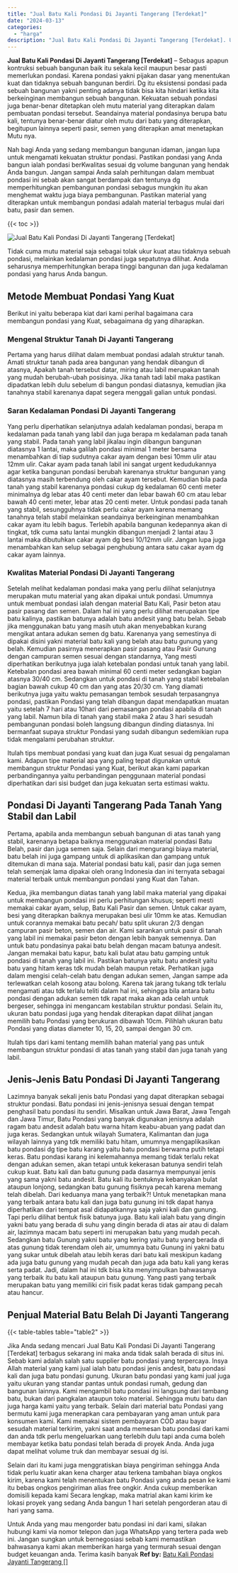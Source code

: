 ```yaml
---
title: "Jual Batu Kali Pondasi Di Jayanti Tangerang [Terdekat]"
date: "2024-03-13"
categories: 
  - "harga"
description: "Jual Batu Kali Pondasi Di Jayanti Tangerang [Terdekat]. Untuk Anda yang mau mengorder batu pondasi ini dari kami, silakan hubungi kami via nomor telepon dan..."
---
```


**Jual Batu Kali Pondasi Di Jayanti Tangerang \[Terdekat\]** – Sebagus apapun kontruksi sebuah bangunan baik itu sekala kecil maupun besar pasti memerlukan pondasi. Karena pondasi yakni pijakan dasar yang menentukan kuat dan tidaknya sebuah bangunan berdiri. Dg itu eksistensi pondasi pada sebuah bangunan yakni penting adanya tidak bisa kita hindari ketika kita berkeinginan membangun sebuah bangunan. Kekuatan sebuah pondasi juga benar-benar ditetapkan oleh mutu material yang diterapkan dalam pembuatan pondasi tersebut. Seandainya material pondasinya berupa batu kali, tentunya benar-benar diatur oleh mutu dari batu yang diterapkan, begitupun lainnya seperti pasir, semen yang diterapkan amat menetapkan Mutu nya.

Nah bagi Anda yang sedang membangun bangunan idaman, jangan lupa untuk mengamati kekuatan struktur pondasi. Pastikan pondasi yang Anda bangun ialah pondasi berKwalitas sesuai dg volume bangunan yang hendak Anda bangun. Jangan sampai Anda salah perhitungan dalam membuat pondasi ini sebab akan sangat berdampak dan tentunya dg memperhitungkan pembangunan pondasi sebagus mungkin itu akan menghemat waktu juga biaya pembangunan. Pastikan material yang diterapkan untuk membangun pondasi adalah material terbagus mulai dari batu, pasir dan semen.

{{< toc >}}

![Jual Batu Kali Pondasi Di Jayanti Tangerang [Terdekat]](/images/jual-batu-kali-27.png)

Tidak cuma mutu material saja sebagai tolak ukur kuat atau tidaknya sebuah pondasi, melainkan kedalaman pondasi juga sepatutnya dilihat. Anda seharusnya memperhitungkan berapa tinggi bangunan dan juga kedalaman pondasi yang harus Anda bangun.

## Metode Membuat Pondasi Yang Kuat

Berikut ini yaitu beberapa kiat dari kami perihal bagaimana cara membangun pondasi yang Kuat, sebagaimana dg yang diharapkan.

### Mengenal Struktur Tanah Di Jayanti Tangerang

Pertama yang harus dilihat dalam membuat pondasi adalah struktur tanah. Amati struktur tanah pada area bangunan yang hendak dibangun di atasnya, Apakah tanah tersebut datar, miring atau labil merupakan tanah yang mudah berubah-ubah posisinya. Jika tanah tadi labil maka pastikan dipadatkan lebih dulu sebelum di bangun pondasi diatasnya, kemudian jika tanahnya stabil karenanya dapat segera menggali galian untuk pondasi.

### Saran Kedalaman Pondasi Di Jayanti Tangerang

Yang perlu diperhatikan selanjutnya adalah kedalaman pondasi, berapa m kedalaman pada tanah yang labil dan juga berapa m kedalaman pada tanah yang stabil. Pada tanah yang labil jikalau ingin dibangun bangunan diatasnya 1 lantai, maka galilah pondasi minimal 1 meter bersama menambahkan di tiap sudutnya cakar ayam dengan besi 10mm ulir atau 12mm ulir. Cakar ayam pada tanah labil ini sangat urgent kedudukannya agar ketika bangunan pondasi berubah karenanya struktur bangunan yang diatasnya masih terbendung oleh cakar ayam tersebut. Kemudian bila pada tanah yang stabil karenanya pondasi cukup dg kedalaman 60 centi meter minimalnya dg lebar atas 40 centi meter dan lebar bawah 60 cm atau lebar bawah 40 centi meter, lebar atas 20 centi meter. Untuk pondasi pada tanah yang stabil, sesungguhnya tidak perlu cakar ayam karena memang tanahnya telah stabil melainkan seandainya berkeinginan menambahkan cakar ayam itu lebih bagus. Terlebih apabila bangunan kedepannya akan di tingkat, tdk cuma satu lantai mungkin dibangun menjadi 2 lantai atau 3 lantai maka dibutuhkan cakar ayam dg besi 10/12mm ulir. Jangan lupa juga menambahkan kan selup sebagai penghubung antara satu cakar ayam dg cakar ayam lainnya.

### Kwalitas Material Pondasi Di Jayanti Tangerang

Setelah melihat kedalaman pondasi maka yang perlu dilihat selanjutnya merupakan mutu material yang akan dipakai untuk pondasi. Umumnya untuk membuat pondasi ialah dengan material Batu Kali, Pasir beton atau pasir pasang dan semen. Dalam hal ini yang perlu dilihat merupakan tipe batu kalinya, pastikan batunya adalah batu andesit yang batu belah. Sebab jika menggunakan batu yang masih utuh akan menyebabkan kurang mengikat antara adukan semen dg batu. Karenanya yang semestinya di dipakai disini yakni material batu kali yang belah atau batu gunung yang belah. Kemudian pasirnya menerapkan pasir pasang atau Pasir Gunung dengan campuran semen sesuai dengan standarnya, Yang mesti diperhatikan berikutnya juga ialah ketebalan pondasi untuk tanah yang labil. Ketebalan pondasi area bawah minimal 60 centi meter sedangkan bagian atasnya 30/40 cm. Sedangkan untuk pondasi di tanah yang stabil ketebalan bagian bawah cukup 40 cm dan yang atas 20/30 cm. Yang diamati berikutnya juga yaitu waktu pemasangan tembok sesudah terpasangnya pondasi, pastikan Pondasi yang telah dibangun dapat mendapatkan muatan yaitu setelah 7 hari atau 10hari dari pemasangan pondasi apabila di tanah yang labil. Namun bila di tanah yang stabil maka 2 atau 3 hari sesudah pembangunan pondasi boleh langsung dibangun dinding diatasnya. Ini bermanfaat supaya struktur Pondasi yang sudah dibangun sedemikian rupa tidak mengalami perubahan struktur.

Itulah tips membuat pondasi yang kuat dan juga Kuat sesuai dg pengalaman kami. Adapun tipe material apa yang paling tepat digunakan untuk membangun struktur Pondasi yang Kuat, berikut akan kami paparkan perbandingannya yaitu perbandingan penggunaan material pondasi diperhatikan dari sisi budget dan juga kekuatan serta estimasi waktu.

## Pondasi Di Jayanti Tangerang Pada Tanah Yang Stabil dan Labil

Pertama, apabila anda membangun sebuah bangunan di atas tanah yang stabil, karenanya betapa baiknya menggunakan material pondasi Batu Belah, pasir dan juga semen saja. Selain dari mengurangi biaya material, batu belah ini juga gampang untuk di aplikasikan dan gampang untuk ditemukan di mana saja. Material pondasi batu kali, pasir dan juga semen telah semenjak lama dipakai oleh orang Indonesia dan ini ternyata sebagai material terbaik untuk membangun pondasi yang Kuat dan Tahan.

Kedua, jika membangun diatas tanah yang labil maka material yang dipakai untuk membangun pondasi ini perlu perhitungan khusus; seperti mesti memakai cakar ayam, selup, Batu Kali Pasir dan semen. Untuk cakar ayam, besi yang diterapkan baiknya merupakan besi ulir 10mm ke atas. Kemudian untuk corannya memakai batu pecah/ batu split ukuran 2/3 dengan campuran pasir beton, semen dan air. Kami sarankan untuk pasir di tanah yang labil ini memakai pasir beton dengan lebih banyak semennya. Dan untuk batu pondasinya pakai batu belah dengan macam batunya andesit. Jangan memakai batu kapur, batu kali bulat atau batu gamping untuk pondasi di tanah yang labil ini. Pastikan batunya yaitu batu andesit yaitu batu yang hitam keras tdk mudah belah maupun retak. Perhatikan juga dalam mengisi celah-celah batu dengan adukan semen, Jangan sampe ada terlewatkan celah kosong atau bolong. Karena tak jarang tukang tdk terlalu mengamati atau tdk terlalu teliti dalam hal ini, sehingga bila antara batu pondasi dengan adukan semen tdk rapat maka akan ada celah untuk bergeser, sehingga ini mengancam kestabilan struktur pondasi. Selain itu, ukuran batu pondasi juga yang hendak diterapkan dapat dilihat jangan memilih batu Pondasi yang berukuran dibawah 10cm. Pilihlah ukuran batu Pondasi yang diatas diameter 10, 15, 20, sampai dengan 30 cm.

Itulah tips dari kami tentang memilih bahan material yang pas untuk membangun struktur pondasi di atas tanah yang stabil dan juga tanah yang labil.

## Jenis-Jenis Batu Pondasi Di Jayanti Tangerang

Lazimnya banyak sekali jenis batu Pondasi yang dapat diterapkan sebagai struktur pondasi. Batu pondasi ini jenis-jenisnya sesuai dengan tempat penghasil batu pondasi itu sendiri. Misalkan untuk Jawa Barat, Jawa Tengah dan Jawa Timur, Batu Pondasi yang banyak digunakan jenisnya adalah ragam batu andesit adalah batu warna hitam keabu-abuan yang padat dan juga keras. Sedangkan untuk wilayah Sumatera, Kalimantan dan juga wilayah lainnya yang tdk memiliki batu hitam, umumnya mengaplikasikan batu pondasi dg tipe batu karang yaitu batu pondasi berwarna putih tetapi keras. Batu pondasi karang ini kelemahannya memang tidak terlalu rekat dengan adukan semen, akan tetapi untuk kekerasan batunya sendiri telah cukup kuat. Batu kali dan batu gunung pada dasarnya mempunyai jenis yang sama yakni batu andesit. Batu kali itu bentuknya kebanyakan bulat ataupun lonjong, sedangkan batu gunung fisiknya pecah karena memang telah dibelah. Dari keduanya mana yang terbaik?! Untuk menetapkan mana yang terbaik antara batu kali dan juga batu gunung ini tdk dapat hanya diperhatikan dari tempat asal didapatkannya saja yakni kali dan gunung. Tapi perlu dilihat bentuk fisik batunya juga. Batu kali ialah batu yang dingin yakni batu yang berada di suhu yang dingin berada di atas air atau di dalam air, lazimnya macam batu seperti ini merupakan batu yang mudah pecah. Sedangkan batu Gunung yakni batu yang kering yaitu batu yang berada di atas gunung tidak terendam oleh air, umumnya batu Gunung ini yakni batu yang sukar untuk dibelah atau lebih keras dari batu kali meskipun kadang ada juga batu gunung yang mudah pecah dan juga ada batu kali yang keras serta padat. Jadi, dalam hal ini tdk bisa kita menyimpulkan bahwasanya yang terbaik itu batu kali ataupun batu gunung. Yang pasti yang terbaik merupakan batu yang memiliki ciri fisik padat keras tidak gampang pecah atau hancur.

## Penjual Material Batu Belah Di Jayanti Tangerang

{{< table-tables table="table2" >}}

Jika Anda sedang mencari Jual Batu Kali Pondasi Di Jayanti Tangerang \[Terdekat\] terbagus sekarang ini maka anda tidak salah berada di situs ini. Sebab kami adalah salah satu supplier batu pondasi yang terpercaya. Insya Allah material yang kami jual ialah batu pondasi jenis andesit, batu pondasi kali dan juga batu pondasi gunung. Ukuran batu pondasi yang kami jual juga yaitu ukuran yang standar pantas untuk pondasi rumah, gedung dan bangunan lainnya. Kami mengambil batu pondasi ini langsung dari tambang batu, bukan dari pangkalan ataupun toko material. Sehingga mutu batu dan juga harga kami yaitu yang terbaik. Selain dari material batu Pondasi yang bermutu kami juga menerapkan cara pembayaran yang aman untuk para konsumen kami. Kami memakai sistem pembayaran COD atau bayar sesudah material terkirim, yakni saat anda memesan batu pondasi dari kami dan anda tdk perlu mengeluarkan uang terlebih dulu tapi anda cuma boleh membayar ketika batu pondasi telah berada di proyek Anda. Anda juga dapat melihat volume truk dan membayar sesuai dg isi.

Selain dari itu kami juga menggratiskan biaya pengiriman sehingga Anda tidak perlu kuatir akan kena charger atau terkena tambahan biaya ongkos kirim, karena kami telah menentukan batu Pondasi yang anda pesan ke kami itu bebas ongkos pengiriman alias free ongkir. Anda cukup memberikan domisili kepada kami Secara lengkap, maka matrial akan kami kirim ke lokasi proyek yang sedang Anda bangun 1 hari setelah pengorderan atau di hari yang sama.

Untuk Anda yang mau mengorder batu pondasi ini dari kami, silakan hubungi kami via nomor telepon dan juga WhatsApp yang tertera pada web ini. Jangan sungkan untuk bernegosiasi sebab kami memastikan bahwasanya kami akan memberikan harga yang termurah sesuai dengan budget keuangan anda. Terima kasih banyak
**Ref by:** [Batu Kali Pondasi Jayanti Tangerang []](https://id.wikipedia.org/wiki/Batu)
